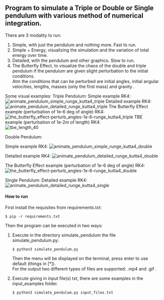 ## **Program to simulate a Triple or Double or Single pendulum with various method of numerical integration.**   
There are 3 modality to run:   
1. Simple, with just the pendulum and nothing more. Fast to run.   
2. Simple + Energy, visualizing the simulation and the variation of total energy over time.     
3. Detailed, with the pendulum and other graphics. Slow to run.   
4. The Butterfly Effect, to visualize the chaos of the double and triple pendulum if the pendulum are given slight perturbation to the initial conditions.   
Atm the conditions that can be perturbed are initial angles, initial angular velocities, lengths, masses (only the first mass) and gravity .

Some visual examples:
Triple Pendulum:
Simple example RK4: ![animate_pendulum_simple_runge_kutta4_triple](https://user-images.githubusercontent.com/28791454/151343981-362260c2-08f7-4fc1-b5ce-454d76fcdae0.gif)
Detailed example RK4: ![animate_pendulum_detailed_runge_kutta4_triple](https://user-images.githubusercontent.com/28791454/151346162-3db437d2-b2b8-436e-9eda-5fb31c2b49a0.gif)
The Butterfly Effect example (perturbation of 1e-6 deg of angle) RK4: ![the_butterfly_effect-perturb_angles-1e-6-runge_kutta4_triple](https://user-images.githubusercontent.com/28791454/151345660-2e970dfc-baf7-490e-a4e0-a464400e9a20.gif)
TBE example (perturbation of 1e-2m of length) RK4:  
![tbe_length_40](https://user-images.githubusercontent.com/28791454/151368860-0bd1cf36-5c7e-4a28-8dc6-185bcc17cda3.gif)


Double Pendulum:

Simple example RK4: ![animate_pendulum_simple_runge_kutta4_double](https://user-images.githubusercontent.com/28791454/151352572-a687dc11-b931-4cf3-81bf-6491f6bce609.gif)

Detailed example RK4: ![animate_pendulum_detailed_runge_kutta4_double](https://user-images.githubusercontent.com/28791454/151353775-e38c26ec-9ee2-47c2-a050-f01057cd547d.gif)

The Butterfly Effect example (perturbation of 1e-6 deg of angle) RK4: ![the_butterfly_effect-perturb_angles-1e-6-runge_kutta4_double](https://user-images.githubusercontent.com/28791454/151354141-292f7a5e-0ef1-4693-a74f-46cfe2af706a.gif)



Single Pendulum:
Detailed example RK4: ![animate_pendulum_detailed_runge_kutta4_single](https://user-images.githubusercontent.com/28791454/151354608-5c673e02-3491-49a0-a6ce-2d56709c8625.gif) 


#### How to run

First install the requisites from requirements.txt: 
```
$ pip -r requirements.txt 
```
Then the program can be executed in two ways:   
1. Execute in the directory simulate_pendulum the file simulate_pendulum.py:
    ```
    $ python3 simulate_pendulum.py
    ```
    Then the menu will be displayed on the terminal, press enter to use default (things in [*]).   
    For the output two different types of files are supported: .mp4 and .gif .   

2. Execute giving in input file(s) txt, there are some examples in the input_examples folder.
    ```
    $ python3 simulate_pendulum.py input_files.txt
    ```
